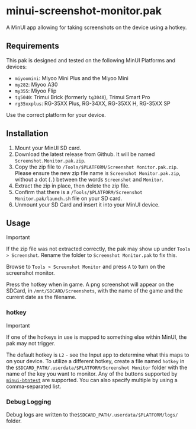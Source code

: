 # minui-screenshot-monitor.pak

A MinUI app allowing for taking screenshots on the device using a hotkey.

## Requirements

This pak is designed and tested on the following MinUI Platforms and devices:

- `miyoomini`: Miyoo Mini Plus and the Miyoo Mini
- `my282`: Miyoo A30
- `my355`: Miyoo Flip
- `tg5040`: Trimui Brick (formerly `tg3040`), Trimui Smart Pro
- `rg35xxplus`: RG-35XX Plus, RG-34XX, RG-35XX H, RG-35XX SP

Use the correct platform for your device.

## Installation

1. Mount your MinUI SD card.
2. Download the latest release from Github. It will be named `Screenshot.Monitor.pak.zip`.
3. Copy the zip file to `/Tools/$PLATFORM/Screenshot Monitor.pak.zip`. Please ensure the new zip file name is `Screenshot Monitor.pak.zip`, without a dot (`.`) between the words `Screenshot` and `Monitor`.
4. Extract the zip in place, then delete the zip file.
5. Confirm that there is a `/Tools/$PLATFORM/Screenshot Monitor.pak/launch.sh` file on your SD card.
6. Unmount your SD Card and insert it into your MinUI device.

## Usage

> [!IMPORTANT]
> If the zip file was not extracted correctly, the pak may show up under `Tools > Screenshot`. Rename the folder to `Screenshot Monitor.pak` to fix this.

Browse to `Tools > Screenshot Monitor` and press `A` to turn on the screenshot monitor.

Press the hotkey when in game. A png screenshot will appear on the SDCard, in `/mnt/SDCARD/Screenshots`, with the name of the game and the current date as the filename.

### hotkey

> [!IMPORTANT]
> If one of the hotkeys in use is mapped to something else within MinUI, the pak may not trigger.

The default hotkey is `L2` - see the Input app to determine what this maps to on your device. To utilize a different hotkey, create a file named `hotkey` in the `$SDCARD_PATH/.userdata/$PLATFORM/Screenshot Monitor` folder with the name of the key you want to monitor. Any of the buttons supported by [`minui-btntest`](https://github.com/josegonzalez/minui-btntest) are supported. You can also specify multiple by using a comma-separated list.

### Debug Logging

Debug logs are written to the`$SDCARD_PATH/.userdata/$PLATFORM/logs/` folder.
